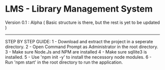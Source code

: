 # LMS - Library Management System

Version 0.1 : Alpha 
( Basic structure is there, but the rest is yet to be updated )

------------------------------

STEP BY STEP GUIDE:
1 - Download and extract the project in a seperate directory.
2 - Open Command Prompt as Administrator in the root directory. 
3 - Make sure Node.Js and NPM are installed
4 - Make sure sqllite3 is installed.
5 - Use 'npm init -y' to install the necessory node modules.
6 - Run 'npm start' in the root directory to run the application.
